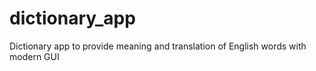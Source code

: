 # dictionary_app
Dictionary app to provide meaning and translation of English words with modern GUI
